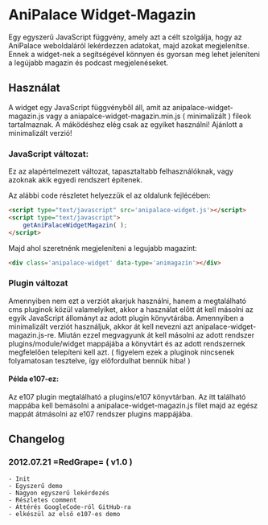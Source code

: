 # AniPalace Widget-Magazin
Egy egyszerű JavaScript függvény, amely azt a célt szolgálja, hogy az AniPalace weboldaláról lekérdezzen adatokat, majd azokat megjelenítse.
Ennek a widget-nek a segítségével könnyen és gyorsan meg lehet jeleníteni a legújabb magazin és podcast megjelenéseket.

## Használat
A widget egy JavaScript függvényből áll, amit az anipalace-widget-magazin.js vagy a aniapalce-widget-magazin.min.js ( minimalizált )
fileok tartalmaznak. A máködéshez elég csak az egyiket használni! Ajánlott a minimalizált verzió!

### JavaScript változat:
Ez az alapértelmezett változat, tapasztaltabb felhasználóknak, vagy azoknak akik egyedi rendszert építenek.

Az alábbi code részletet helyezzük el az oldalunk fejlécében:
```html
<script type="text/javascript" src='anipalace-widget.js'></script>
<script type="text/javascript">
	getAniPalaceWidgetMagazin( );
</script>
```

Majd ahol szeretnénk megjeleníteni a legujabb magazint:
```html
<div class='anipalace-widget' data-type='animagazin'></div>
```

### Plugin változat
Amennyiben nem ezt a verziót akarjuk használni, hanem a megtalálható cms pluginok közül valamelyiket, akkor a használat előtt
át kell másolni az egyik JavaScript állományt az adott plugin könyvtárába. Amennyiben a minimalizált verziót használjuk, akkor
át kell nevezni azt anipalace-widget-magazin.js-re.
Miután ezzel megvagyunk át kell másolni az adott rendszer plugins/module/widget mappájába a könyvtárt és az adott rendszernek
megfelelően telepíteni kell azt.
( figyelem ezek a pluginok nincsenek folyamatosan tesztelve, így előfordulhat bennük hiba! )

#### Példa e107-ez:
Az e107 plugin megtalálható a plugins/e107 könyvtárban. Az itt található mappába kell bemásolni a anipalace-widget-magazin.js filet
majd az egész mappát átmásolni az e107 rendszer plugins mappájába.

## Changelog

### 2012.07.21 =RedGrape= ( v1.0 )
	- Init
	- Egyszerű demo
	- Nagyon egyszerű lekérdezés
	- Részletes comment
	- Áttérés GoogleCode-ról GitHub-ra
	- elkészül az első e107-es demo
